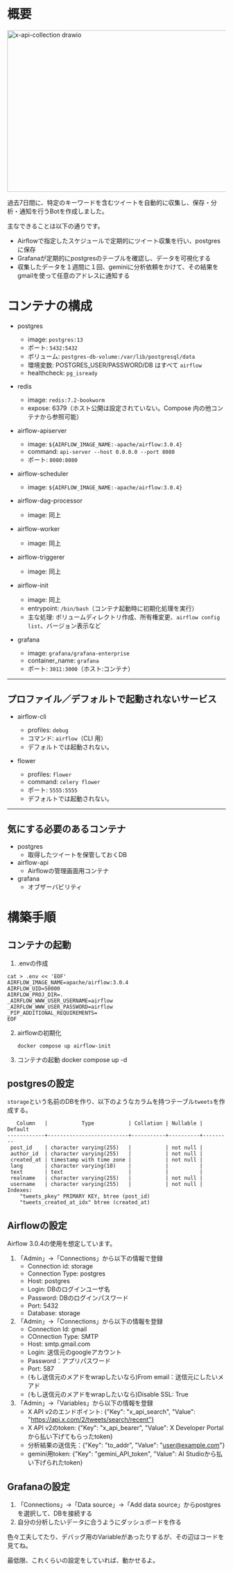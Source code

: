 # 概要
<img width="603" height="372" alt="x-api-collection drawio" src="https://github.com/user-attachments/assets/77f14217-f5b0-4465-8fa3-230b35ef908d" />


過去7日間に、特定のキーワードを含むツイートを自動的に収集し、保存・分析・通知を行うBotを作成しました。

主なできることは以下の通りです。

- Airflowで指定したスケジュールで定期的にツイート収集を行い、postgresに保存
- Grafanaが定期的にpostgresのテーブルを確認し、データを可視化する
- 収集したデータを１週間に１回、geminiに分析依頼をかけて、その結果をgmailを使って任意のアドレスに通知する


# コンテナの構成
- postgres
  - image: `postgres:13`
  - ポート: `5432:5432`
  - ボリューム: `postgres-db-volume:/var/lib/postgresql/data`
  - 環境変数: POSTGRES_USER/PASSWORD/DB はすべて `airflow`
  - healthcheck: `pg_isready`

- redis
  - image: `redis:7.2-bookworm`
  - expose: 6379（ホスト公開は設定されていない。Compose 内の他コンテナから参照可能）

- airflow-apiserver
  - image: `${AIRFLOW_IMAGE_NAME:-apache/airflow:3.0.4}`
  - command: `api-server --host 0.0.0.0 --port 8080`
  - ポート: `8080:8080`

- airflow-scheduler
  - image: `${AIRFLOW_IMAGE_NAME:-apache/airflow:3.0.4}`

- airflow-dag-processor
  - image: 同上

- airflow-worker
  - image: 同上

- airflow-triggerer
  - image: 同上


- airflow-init
  - image: 同上
  - entrypoint: `/bin/bash`（コンテナ起動時に初期化処理を実行）
  - 主な処理: ボリュームディレクトリ作成、所有権変更、`airflow config list`、バージョン表示など

- grafana
  - image: `grafana/grafana-enterprise`
  - container_name: `grafana`
  - ポート: `3011:3000`（ホスト:コンテナ）

---

## プロファイル／デフォルトで起動されないサービス
- airflow-cli
  - profiles: `debug`
  - コマンド: `airflow`（CLI 用）
  - デフォルトでは起動されない。

- flower
  - profiles: `flower`
  - command: `celery flower`
  - ポート: `5555:5555`
  - デフォルトでは起動されない。

 ---
 
## 気にする必要のあるコンテナ
- postgres
	- 取得したツイートを保管しておくDB
- airflow-api
	- Airflowの管理画面用コンテナ
- grafana
	- オブザーバビリティ

# 構築手順

## コンテナの起動
1. .envの作成
```
cat > .env << 'EOF'
AIRFLOW_IMAGE_NAME=apache/airflow:3.0.4
AIRFLOW_UID=50000
AIRFLOW_PROJ_DIR=.
_AIRFLOW_WWW_USER_USERNAME=airflow
_AIRFLOW_WWW_USER_PASSWORD=airflow
_PIP_ADDITIONAL_REQUIREMENTS=
EOF
```

2. airflowの初期化
   ```
   docker compose up airflow-init
   ```

3. コンテナの起動
   docker compose up -d


## postgresの設定
`storage`という名前のDBを作り、以下のようなカラムを持つテーブル`tweets`を作成する。

```
   Column   |           Type           | Collation | Nullable | Default 
------------+--------------------------+-----------+----------+---------
 post_id    | character varying(255)   |           | not null | 
 author_id  | character varying(255)   |           | not null | 
 created_at | timestamp with time zone |           | not null | 
 lang       | character varying(10)    |           |          | 
 text       | text                     |           |          | 
 realname   | character varying(255)   |           | not null | 
 username   | character varying(255)   |           | not null | 
Indexes:
    "tweets_pkey" PRIMARY KEY, btree (post_id)
    "tweets_created_at_idx" btree (created_at)
```


## Airflowの設定
Airflow 3.0.4の使用を想定しています。

1. 「Admin」→「Connections」から以下の情報で登録
	- Connection id: storage
 	- Connection Type: postgres
  	- Host: postgres
    - Login: DBのログインユーザ名
    - Password: DBのログインパスワード  
   	- Port: 5432
   	- Database: storage
2. 「Admin」→「Connections」から以下の情報を登録
   - Connection Id: gmail
   - COnnection Type: SMTP
   - Host: smtp.gmail.com
   - Login: 送信元のgoogleアカウント
   - Password：アプリパスワード
   - Port: 587
   - (もし送信元のメアドをwrapしたいなら)From email：送信元にしたいメアド
   - (もし送信元のメアドをwrapしたいなら)Disable SSL: True
3. 「Admin」→「Variables」から以下の情報を登録
   - X API v2のエンドポイント: {"Key": "x_api_search", "Value": "https://api.x.com/2/tweets/search/recent"}
   - X API v2のtoken: {"Key": "x_api_bearer", "Value": X Developer Portalから払い下げてもらったtoken}
   - 分析結果の送信先：{"Key": "to_addr", "Value": "user@example.com"}
   - gemini用token: {"Key": "gemini_API_token", "Value": AI Studioから払い下げられたtoken}
	


## Grafanaの設定
1. 「Connections」→「Data source」→「Add data source」からpostgresを選択して、DBを接続する
2. 自分の分析したいデータに合うようにダッシュボードを作る

色々工夫してたり、デバッグ用のVariableがあったりするが、その辺はコードを見てね。

最低限、これくらいの設定をしていれば、動かせるよ。
